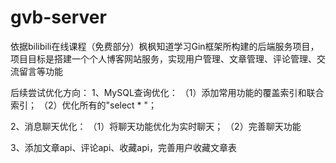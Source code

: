 # gvb-server
依据bilibili在线课程（免费部分）枫枫知道学习Gin框架所构建的后端服务项目，项目目标是搭建一个个人博客网站服务，实现用户管理、文章管理、评论管理、交流留言等功能

后续尝试优化方向：
1、MySQL查询优化：
（1）添加常用功能的覆盖索引和联合索引；
（2）优化所有的"select * "；

2、消息聊天优化：
（1）将聊天功能优化为实时聊天；
（2）完善聊天功能

3、添加文章api、评论api、收藏api，完善用户收藏文章表
